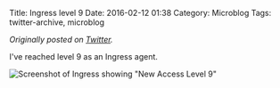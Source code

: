 Title: Ingress level 9
Date: 2016-02-12 01:38
Category: Microblog
Tags: twitter-archive, microblog

_Originally posted on [Twitter](https://web.archive.org/web/https://twitter.com/legoktm/status/697957898714918912)._

I've reached level 9 as an Ingress agent.

![Screenshot of Ingress showing "New Access Level 9"]({static}/images/20160212-twitter-697957898714918912-1.jpg)
